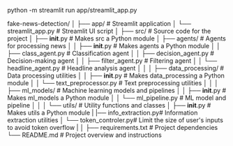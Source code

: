 python -m streamlit run app/streamlit_app.py


fake-news-detection/
│
├── app/                      # Streamlit application
│   └── streamlit_app.py      # Streamlit UI script
│
├── src/                      # Source code for the project
│   ├── __init__.py           # Makes src a Python module
│   ├── agents/               # Agents for processing news
│   │   ├── __init__.py       # Makes agents a Python module
│   │   ├── class_agent.py    # Classification agent
│   │   ├── decision_agent.py # Decision-making agent
│   │   ├── filter_agent.py   # Filtering agent
│   │   └── headline_agent.py # Headline analysis agent
│   │
│   ├── data_processing/      # Data processing utilities
│   │   ├── __init__.py       # Makes data_processing a Python module
│   │   └── text_preprocessor.py # Text preprocessing utilities
│   │
│   ├── ml_models/            # Machine learning models and pipelines
│   │   ├── __init__.py       # Makes ml_models a Python module
│   │   └── ml_pipeline.py    # ML model and pipeline
│   │
│   └── utils/                # Utility functions and classes
│       ├── __init__.py       # Makes utils a Python module
|       |── info_extraction.py# Information extraction utilities
│       └── token_controler.py# Limit the size of user's inputs to avoid token overflow
|
│
├── requirements.txt          # Project dependencies
└── README.md                 # Project overview and instructions

